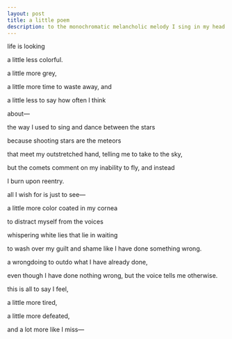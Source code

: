 ```yaml
---
layout: post
title: a little poem
description: to the monochromatic melancholic melody I sing in my head
---
```

life is looking

a little less colorful.

a little more grey,

a little more time to waste away, and

a little less to say how often I think

about—

the way I used to sing and dance between the stars

because shooting stars are the meteors

that meet my outstretched hand, telling me to take to the sky,

but the comets comment on my inability to fly, and instead

I burn upon reentry.

all I wish for is just to see—

a little more color coated in my cornea

to distract myself from the voices

whispering white lies that lie in waiting

to wash over my guilt and shame like I have done something wrong.

a wrongdoing to outdo what I have already done,

even though I have done nothing wrong, but the voice tells me otherwise.

this is all to say I feel,

a little more tired,

a little more defeated,

and a lot more like I miss—